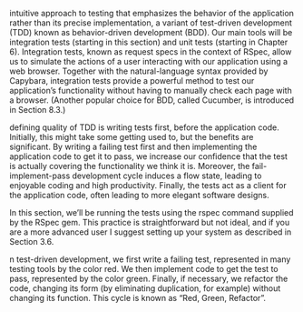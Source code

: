 intuitive approach to testing that emphasizes the behavior of the application rather than its precise implementation, a variant of test-driven development (TDD) known as behavior-driven development (BDD). Our main tools will be integration tests (starting in this section) and unit tests (starting in Chapter 6). Integration tests, known as request specs in the context of RSpec, allow us to simulate the actions of a user interacting with our application using a web browser. Together with the natural-language syntax provided by Capybara, integration tests provide a powerful method to test our application’s functionality without having to manually check each page with a browser. (Another popular choice for BDD, called Cucumber, is introduced in Section 8.3.)



defining quality of TDD is writing tests first, before the application code. Initially, this might take some getting used to, but the benefits are significant. By writing a failing test first and then implementing the application code to get it to pass, we increase our confidence that the test is actually covering the functionality we think it is. Moreover, the fail-implement-pass development cycle induces a flow state, leading to enjoyable coding and high productivity. Finally, the tests act as a client for the application code, often leading to more elegant software designs.



In this section, we’ll be running the tests using the rspec command supplied by the RSpec gem. This practice is straightforward but not ideal, and if you are a more advanced user I suggest setting up your system as described in Section 3.6.



n test-driven development, we first write a failing test, represented in many testing tools by the color red. We then implement code to get the test to pass, represented by the color green. Finally, if necessary, we refactor the code, changing its form (by eliminating duplication, for example) without changing its function. This cycle is known as “Red, Green, Refactor”.




